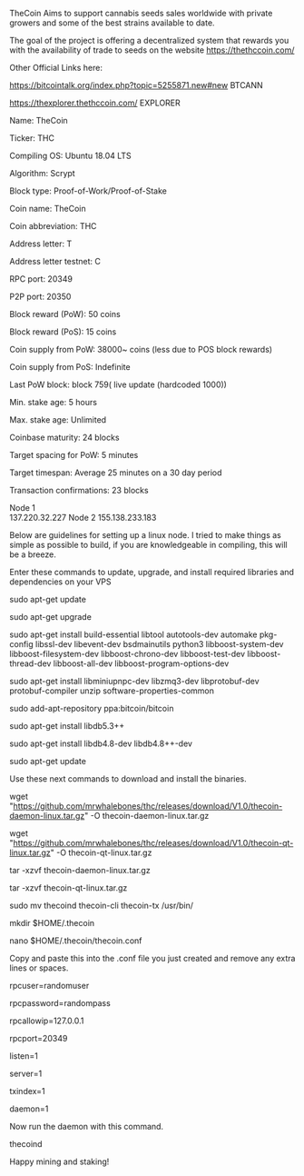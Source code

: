 TheCoin Aims to support cannabis seeds sales worldwide with private growers and some of the best strains available to date.

The goal of the project is offering a decentralized system that rewards you with the availability of trade to seeds on the website https://thethccoin.com/

Other Official Links here:

https://bitcointalk.org/index.php?topic=5255871.new#new BTCANN

https://thexplorer.thethccoin.com/ EXPLORER



Name: TheCoin

Ticker: THC

Compiling OS: Ubuntu 18.04 LTS

Algorithm:   Scrypt

Block type: Proof-of-Work/Proof-of-Stake

Coin name: TheCoin

Coin abbreviation: THC

Address letter: T

Address letter testnet: C

RPC port: 20349

P2P port: 20350

Block reward (PoW): 50 coins

Block reward (PoS): 15 coins

Coin supply from PoW: 38000~ coins (less due to POS block rewards)

Coin supply from PoS: Indefinite

Last PoW block: block 759( live update (hardcoded 1000))

Min. stake age: 5 hours

Max. stake age:   Unlimited

Coinbase maturity: 24 blocks

Target spacing for PoW: 5 minutes

Target timespan: Average 25 minutes on a 30 day period

Transaction confirmations:   23 blocks

Node 1   
137.220.32.227
Node 2
155.138.233.183


Below are guidelines for setting up a linux node. I tried to make things as simple as possible to build, if you are knowledgeable in compiling, this will be a breeze.

Enter these commands to update, upgrade, and install required libraries and dependencies on your VPS

sudo apt-get update 

sudo apt-get upgrade 

sudo apt-get install build-essential libtool autotools-dev automake pkg-config libssl-dev libevent-dev bsdmainutils python3 libboost-system-dev libboost-filesystem-dev libboost-chrono-dev libboost-test-dev libboost-thread-dev libboost-all-dev libboost-program-options-dev 

sudo apt-get install libminiupnpc-dev libzmq3-dev libprotobuf-dev protobuf-compiler unzip software-properties-common 

sudo add-apt-repository ppa:bitcoin/bitcoin 

sudo apt-get install libdb5.3++ 

sudo apt-get install libdb4.8-dev libdb4.8++-dev 

sudo apt-get update 

Use these next commands to download and install the binaries.

wget "https://github.com/mrwhalebones/thc/releases/download/V1.0/thecoin-daemon-linux.tar.gz" -O thecoin-daemon-linux.tar.gz 

wget "https://github.com/mrwhalebones/thc/releases/download/V1.0/thecoin-qt-linux.tar.gz" -O thecoin-qt-linux.tar.gz 

tar -xzvf thecoin-daemon-linux.tar.gz 

tar -xzvf thecoin-qt-linux.tar.gz 

sudo mv thecoind thecoin-cli thecoin-tx /usr/bin/ 

mkdir $HOME/.thecoin 

nano $HOME/.thecoin/thecoin.conf 


Copy and paste this into the .conf file you just created and remove any extra lines or spaces.

rpcuser=randomuser

rpcpassword=randompass

rpcallowip=127.0.0.1

rpcport=20349

listen=1

server=1

txindex=1

daemon=1


Now run the daemon with this command.

thecoind

Happy mining and staking!
